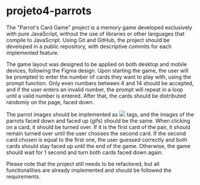 # projeto4-parrots


The "Parrot's Card Game" project is a memory game developed exclusively with pure JavaScript, without the use of libraries or other languages that compile to JavaScript. Using Git and GitHub, the project should be developed in a public repository, with descriptive commits for each implemented feature.

The game layout was designed to be applied on both desktop and mobile devices, following the Figma design. Upon starting the game, the user will be prompted to enter the number of cards they want to play with, using the prompt function. Only even numbers between 4 and 14 should be accepted, and if the user enters an invalid number, the prompt will repeat in a loop until a valid number is entered. After that, the cards should be distributed randomly on the page, faced down.

The parrot images should be implemented as <img src="..."> tags, and the images of the parrots faced down and faced up (gifs) should be the same. When clicking on a card, it should be turned over. If it is the first card of the pair, it should remain turned over until the user chooses the second card. If the second card chosen is equal to the first one, the user guessed correctly and both cards should stay faced up until the end of the game. Otherwise, the game should wait for 1 second and turn both cards faced down again.

Please note that the project still needs to be refactored, but all functionalities are already implemented and should be followed the requirements.
